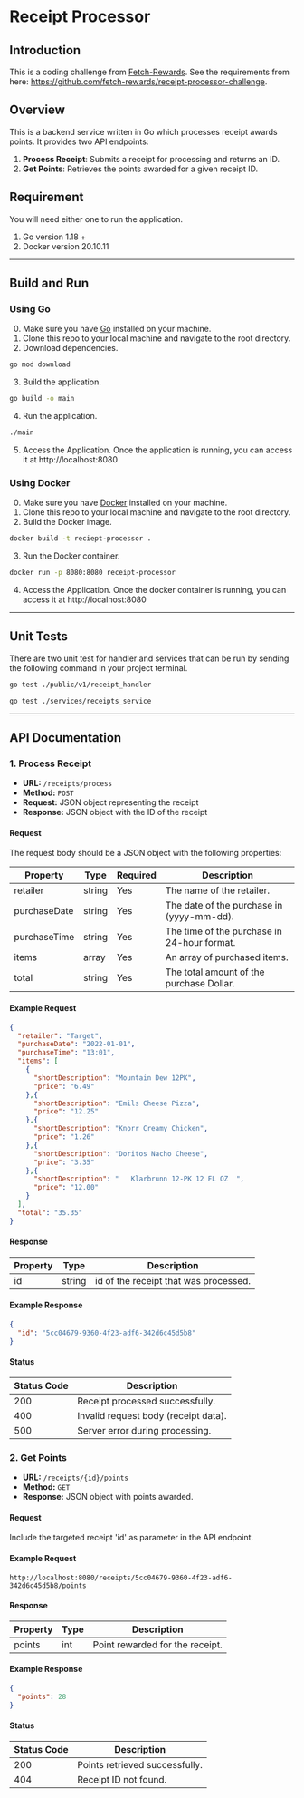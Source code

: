 # Receipt Processor

## Introduction
This is a coding challenge from [Fetch-Rewards](https://fetch.com/). 
See the requirements from here: https://github.com/fetch-rewards/receipt-processor-challenge.

## Overview
This is a backend service written in Go which processes receipt awards points. It provides two API endpoints:
1. **Process Receipt**: Submits a receipt for processing and returns an ID.
2. **Get Points**: Retrieves the points awarded for a given receipt ID.

## Requirement
You will need either one to run the application.
1. Go version 1.18 +
2. Docker version  20.10.11

---
## Build and Run
### Using Go
0. Make sure you have [Go](https://go.dev/) installed on your machine.
1. Clone this repo to your local machine and navigate to the root directory.
2. Download dependencies.
```bash
go mod download
```

3. Build the application.
```bash
go build -o main
```

4. Run the application.
```bash
./main
```

5. Access the Application.
Once the application is running, you can access it at http://localhost:8080

### Using Docker
0. Make sure you have [Docker](https://www.docker.com/) installed on your machine.
1. Clone this repo to your local machine and navigate to the root directory.
2. Build the Docker image.
```bash
docker build -t reciept-processor .
```

3. Run the Docker container.
```bash
docker run -p 8080:8080 receipt-processor
```
4. Access the Application.
Once the docker container is running, you can access it at http://localhost:8080


---
## Unit Tests
There are two unit test for handler and services that can be run by sending the following command in your project terminal.

```bash
go test ./public/v1/receipt_handler   
```

```bash
go test ./services/receipts_service    
```

---
## API Documentation
### 1. Process Receipt
- **URL:** `/receipts/process`
- **Method:** `POST`
- **Request:** JSON object representing the receipt
- **Response:** JSON object with the ID of the receipt

#### Request
The request body should be a JSON object with the following properties:

| Property | Type | Required | Description |
| -------- | ---- | -------- | ----------- |
| retailer | string | Yes | The name of the retailer. |
| purchaseDate | string | Yes | The date of the purchase in (yyyy-mm-dd). |
| purchaseTime | string | Yes | The time of the purchase in 24-hour format. |
| items | array | Yes | An array of purchased items. |
| total | string | Yes | The total amount of the purchase Dollar. |

#### Example Request

``` json 
{
  "retailer": "Target",
  "purchaseDate": "2022-01-01",
  "purchaseTime": "13:01",
  "items": [
    {
      "shortDescription": "Mountain Dew 12PK",
      "price": "6.49"
    },{
      "shortDescription": "Emils Cheese Pizza",
      "price": "12.25"
    },{
      "shortDescription": "Knorr Creamy Chicken",
      "price": "1.26"
    },{
      "shortDescription": "Doritos Nacho Cheese",
      "price": "3.35"
    },{
      "shortDescription": "   Klarbrunn 12-PK 12 FL OZ  ",
      "price": "12.00"
    }
  ],
  "total": "35.35"
}
```

#### Response
| Property | Type | Description |
| -------- | ---- | ----------- |
| id | string | id of the receipt that was processed. |

#### Example Response

```json
{
  "id": "5cc04679-9360-4f23-adf6-342d6c45d5b8"
}
```

#### Status 

| Status Code | Description |
| ----------- | ----------- |
| 200 | Receipt processed successfully. |
| 400 | Invalid request body (receipt data). |
| 500 | Server error during processing. |


### 2. Get Points
- **URL:** `/receipts/{id}/points`
- **Method:** `GET`
- **Response:** JSON object with points awarded.

#### Request
Include the targeted receipt 'id' as parameter in the API endpoint.

#### Example Request

`http://localhost:8080/receipts/5cc04679-9360-4f23-adf6-342d6c45d5b8/points`

#### Response
| Property | Type | Description |
| -------- | ---- | ----------- |
| points | int | Point rewarded for the receipt. |

#### Example Response

```json
{
  "points": 28
}
```

#### Status 

| Status Code | Description |
| ----------- | ----------- |
| 200 | Points retrieved successfully. |
| 404 | Receipt ID not found. |


